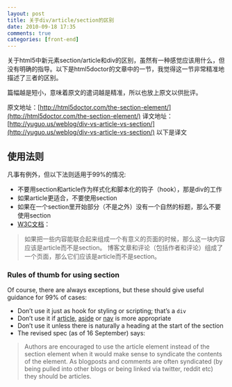 ```yaml
---
layout: post
title: 关于div/article/section的区别
date: 2010-09-18 17:35
comments: true
categories: [front-end]
---
```


关于html5中新元素section/article和div的区别，虽然有一种感觉应该用什么，但没有明确的指导。以下是html5doctor的文章中的一节，我觉得这一节非常精准地描述了三者的区别。

篇幅越是短小，意味着原文的遣词越是精准，所以也放上原文以供批评。

原文地址：[http://html5doctor.com/the-section-element/](http://html5doctor.com/the-section-element/)
译文地址：[http://yuguo.us/weblog/div-vs-article-vs-section/](http://yuguo.us/weblog/div-vs-article-vs-section/)
以下是译文

## 使用法则

凡事有例外，但以下法则适用于99%的情况:

*   不要用section和article作为样式化和脚本化的钩子（hook），那是div的工作
*   如果article更适合，不要使用section
*   如果在一个section里开始部分（不是之外）没有一个自然的标题，那么不要使用section
*   [W3C文档](http://www.whatwg.org/specs/web-apps/current-work/multipage/semantics.html)：
> 如果把一些内容能联合起来组成一个有意义的页面的时候，那么这一块内容应该是article而不是section。
博客文章和评论（包括作者和评论）组成了一个页面，那么它们应该是article而不是section。

### Rules of thumb for using section

Of course, there are always exceptions, but these should give useful guidance for 99% of cases:

*   Don’t use it just as hook for styling or scripting; that’s a `div`
*   Don’t use it if [article](http://www.whatwg.org/specs/web-apps/current-work/multipage/semantics.html#the-article-element), [aside](http://www.whatwg.org/specs/web-apps/current-work/multipage/semantics.html#the-nav-element) or [nav](http://www.whatwg.org/specs/web-apps/current-work/multipage/semantics.html#the-nav-element) is more appropriate
*   Don’t use it unless there is naturally a heading at the start of the section
*   The revised spec (as of 16 September) says:
> Authors are encouraged to use the article element instead of the section element when it would make sense to syndicate the contents of the element.
As blogposts and comments are often syndicated (by being pulled into other blogs or being linked via twitter, reddit etc) they should be articles.